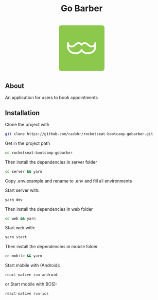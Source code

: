 <!-- # GoBarber: APP para Agendamento de Horários -->

<h1 align="center">Go Barber</h2>
<h1 align="center">
  <img alt="GoBarber" title="GoBarber" src=".github/gobarber.svg" width="150px" />
</h1>

## About

An application for users to book appointments

## Installation

Clone the project with

```sh
git clone https://github.com/cadohr/rocketseat-bootcamp-gobarber.git
```

Get in the project path

```sh
cd rocketseat-bootcamp-gobarber
```

Then install the dependencies in server folder

```sh
cd server && yarn
```

Copy .env.example and rename to .env and fill all environments

Start server with:

```sh
yarn dev
```

Then install the dependencies in web folder

```sh
cd web && yarn
```

Start web with:

```sh
yarn start
```

Then install the dependencies in mobile folder

```sh
cd mobile && yarn
```

Start mobile with (Android):

```sh
react-native run-android
```

or Start mobile with (IOS):

```sh
react-native run-ios
```
